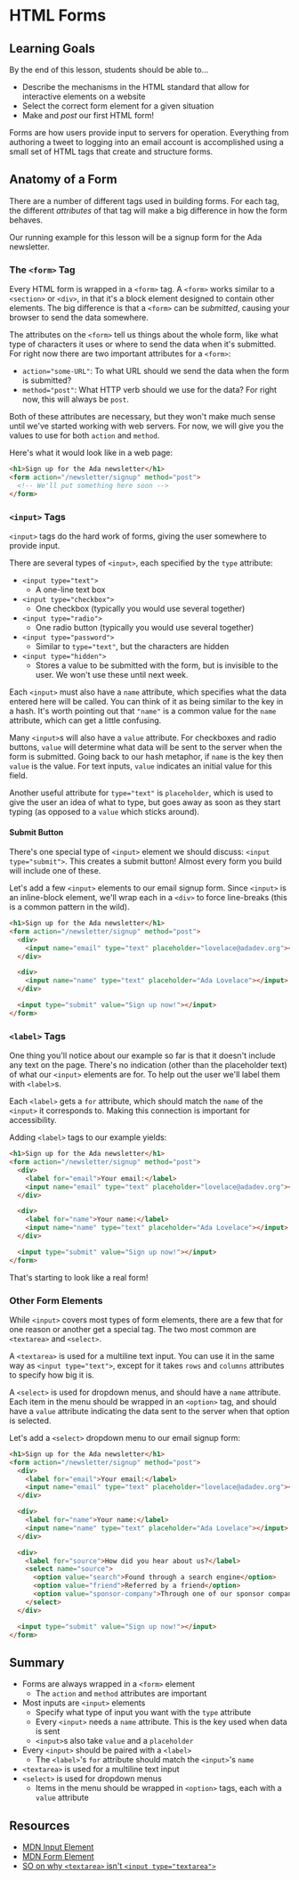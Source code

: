 # HTML Forms

## Learning Goals

By the end of this lesson, students should be able to...

- Describe the mechanisms in the HTML standard that allow for interactive elements on a website
- Select the correct form element for a given situation
- Make and _post_ our first HTML form!

Forms are how users provide input to servers for operation. Everything from authoring a tweet to logging into an email account is accomplished using a small set of HTML tags that create and structure forms.

## Anatomy of a Form

There are a number of different tags used in building forms. For each tag, the different _attributes_ of that tag will make a big difference in how the form behaves.

Our running example for this lesson will be a signup form for the Ada newsletter.

### The `<form>` Tag

Every HTML form is wrapped in a `<form>` tag. A `<form>` works similar to a `<section>` or `<div>`, in that it's a block element designed to contain other elements. The big difference is that a `<form>` can be _submitted_, causing your browser to send the data somewhere.

The attributes on the `<form>` tell us things about the whole form, like what type of characters it uses or where to send the data when it's submitted. For right now there are two important attributes for a `<form>`:
- `action="some-URL"`: To what URL should we send the data when the form is submitted?
- `method="post"`: What HTTP verb should we use for the data? For right now, this will always be `post`.

Both of these attributes are necessary, but they won't make much sense until we've started working with web servers. For now, we will give you the values to use for both `action` and `method`.

Here's what it would look like in a web page:

```html
<h1>Sign up for the Ada newsletter</h1>
<form action="/newsletter/signup" method="post">
  <!-- We'll put something here soon -->
</form>
```

### `<input>` Tags

`<input>` tags do the hard work of forms, giving the user somewhere to provide input.

There are several types of `<input>`, each specified by the `type` attribute:

- `<input type="text">`
  - A one-line text box
- `<input type="checkbox">`
  - One checkbox (typically you would use several together)
- `<input type="radio">`
  - One radio button (typically you would use several together)
- `<input type="password">`
  - Similar to `type="text"`, but the characters are hidden
- `<input type="hidden">`
  - Stores a value to be submitted with the form, but is invisible to the user. We won't use these until next week.

Each `<input>` must also have a `name` attribute, which specifies what the data entered here will be called. You can think of it as being similar to the key in a hash. It's worth pointing out that `"name"` is a common value for the `name` attribute, which can get a little confusing.

Many `<input>`s will also have a `value` attribute. For checkboxes and radio buttons, `value` will determine what data will be sent to the server when the form is submitted. Going back to our hash metaphor, if `name` is the key then `value` is the value. For text inputs, `value` indicates an initial value for this field.

Another useful attribute for `type="text"` is `placeholder`, which is used to give the user an idea of what to type, but goes away as soon as they start typing (as opposed to a `value` which sticks around).

#### Submit Button

There's one special type of `<input>` element we should discuss: `<input type="submit">`. This creates a submit button! Almost every form you build will include one of these.

Let's add a few `<input>` elements to our email signup form. Since `<input>` is an inline-block element, we'll wrap each in a `<div>` to force line-breaks (this is a common pattern in the wild).

```html
<h1>Sign up for the Ada newsletter</h1>
<form action="/newsletter/signup" method="post">
  <div>
    <input name="email" type="text" placeholder="lovelace@adadev.org"></input>
  </div>

  <div>
    <input name="name" type="text" placeholder="Ada Lovelace"></input>
  </div>

  <input type="submit" value="Sign up now!"></input>
</form>
```

### `<label>` Tags

One thing you'll notice about our example so far is that it doesn't include any text on the page. There's no indication (other than the placeholder text) of what our `<input>` elements are for. To help out the user we'll label them with `<label>`s.

Each `<label>` gets a `for` attribute, which should match the `name` of the `<input>` it corresponds to. Making this connection is important for accessibility.

Adding `<label>` tags to our example yields:

```html
<h1>Sign up for the Ada newsletter</h1>
<form action="/newsletter/signup" method="post">
  <div>
    <label for="email">Your email:</label>
    <input name="email" type="text" placeholder="lovelace@adadev.org"></input>
  </div>

  <div>
    <label for="name">Your name:</label>
    <input name="name" type="text" placeholder="Ada Lovelace"></input>
  </div>

  <input type="submit" value="Sign up now!"></input>
</form>
```

That's starting to look like a real form!

### Other Form Elements

While `<input>` covers most types of form elements, there are a few that for one reason or another get a special tag. The two most common are `<textarea>` and `<select>`.

A `<textarea>` is used for a multiline text input. You can use it in the same way as `<input type="text">`, except for it takes `rows` and `columns` attributes to specify how big it is.

A `<select>` is used for dropdown menus, and should have a `name` attribute. Each item in the menu should be wrapped in an `<option>` tag, and should have a `value` attribute indicating the data sent to the server when that option is selected.

Let's add a `<select>` dropdown menu to our email signup form:

```html
<h1>Sign up for the Ada newsletter</h1>
<form action="/newsletter/signup" method="post">
  <div>
    <label for="email">Your email:</label>
    <input name="email" type="text" placeholder="lovelace@adadev.org"></input>
  </div>

  <div>
    <label for="name">Your name:</label>
    <input name="name" type="text" placeholder="Ada Lovelace"></input>
  </div>

  <div>
    <label for="source">How did you hear about us?</label>
    <select name="source">
      <option value="search">Found through a search engine</option>
      <option value="friend">Referred by a friend</option>
      <option value="sponsor-company">Through one of our sponsor companies</option>
    </select>
  </div>

  <input type="submit" value="Sign up now!"></input>
</form>
```

## Summary

- Forms are always wrapped in a `<form>` element
  - The `action` and `method` attributes are important
- Most inputs are `<input>` elements
  - Specify what type of input you want with the `type` attribute
  - Every `<input>` needs a `name` attribute. This is the key used when data is sent
  - `<input>`s also take `value` and a `placeholder`
- Every `<input>` should be paired with a `<label>`
  - The `<label>`'s `for` attribute should match the `<input>`'s `name`
- `<textarea>` is used for a multiline text input
- `<select>` is used for dropdown menus
  - Items in the menu should be wrapped in `<option>` tags, each with a `value` attribute

## Resources
- [MDN Input Element](https://developer.mozilla.org/en-US/docs/Web/HTML/Element/input)
- [MDN Form Element](https://developer.mozilla.org/en-US/docs/Web/HTML/Element/form)
- [SO on why `<textarea>` isn't `<input type="textarea">`](https://stackoverflow.com/questions/5637326/why-isnt-textarea-an-inputtype-textarea)
